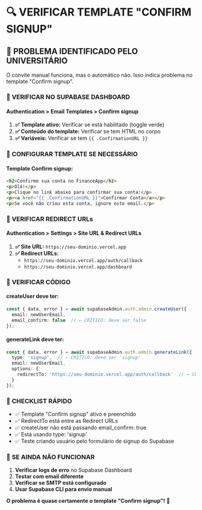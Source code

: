 # 🔍 VERIFICAR TEMPLATE "CONFIRM SIGNUP"

## 🎯 **PROBLEMA IDENTIFICADO PELO UNIVERSITÁRIO**

O convite manual funciona, mas o automático não. Isso indica problema no template "Confirm signup".

### 🔧 **VERIFICAR NO SUPABASE DASHBOARD**

#### **Authentication > Email Templates > Confirm signup**

1. **✅ Template ativo:** Verificar se está habilitado (toggle verde)
2. **✅ Conteúdo do template:** Verificar se tem HTML no corpo
3. **✅ Variáveis:** Verificar se tem `{{ .ConfirmationURL }}`

### 🔧 **CONFIGURAR TEMPLATE SE NECESSÁRIO**

#### **Template Confirm signup:**

```html
<h2>Confirme sua conta no FinanceApp</h2>
<p>Olá!</p>
<p>Clique no link abaixo para confirmar sua conta:</p>
<p><a href="{{ .ConfirmationURL }}">Confirmar Conta</a></p>
<p>Se você não criou esta conta, ignore este email.</p>
```

### 🔧 **VERIFICAR REDIRECT URLs**

#### **Authentication > Settings > Site URL & Redirect URLs**

1. **✅ Site URL:** `https://seu-dominio.vercel.app`
2. **✅ Redirect URLs:** 
   - `https://seu-dominio.vercel.app/auth/callback`
   - `https://seu-dominio.vercel.app/dashboard`

### 🔧 **VERIFICAR CÓDIGO**

#### **createUser deve ter:**
```typescript
const { data, error } = await supabaseAdmin.auth.admin.createUser({
  email: newUserEmail,
  email_confirm: false  // ← CRÍTICO: deve ser false
});
```

#### **generateLink deve ter:**
```typescript
const { data, error } = await supabaseAdmin.auth.admin.generateLink({
  type: 'signup',  // ← CRÍTICO: deve ser 'signup'
  email: newUserEmail,
  options: {
    redirectTo: 'https://seu-dominio.vercel.app/auth/callback'  // ← CRÍTICO: deve estar nas Redirect URLs
  }
});
```

### 🎯 **CHECKLIST RÁPIDO**

- ✅ Template "Confirm signup" ativo e preenchido
- ✅ RedirectTo está entre as Redirect URLs
- ✅ createUser não está passando email_confirm: true
- ✅ Está usando type: 'signup'
- ✅ Teste criando usuário pelo formulário de signup do Supabase

### 🚨 **SE AINDA NÃO FUNCIONAR**

1. **Verificar logs de erro** no Supabase Dashboard
2. **Testar com email diferente**
3. **Verificar se SMTP está configurado**
4. **Usar Supabase CLI para envio manual**

**O problema é quase certamente o template "Confirm signup"!** 🎯
